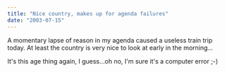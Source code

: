 ```yaml
---
title: "Nice country, makes up for agenda failures"
date: "2003-07-15"
---
```


A momentary lapse of reason in my agenda caused a useless train trip today. At least the country is very nice to look at early in the morning...

It's this age thing again, I guess...oh no, I'm sure it's a computer error ;-)
